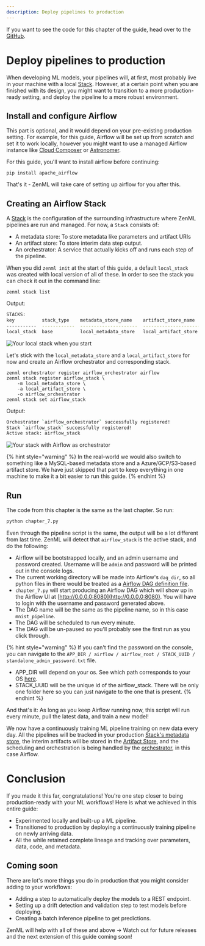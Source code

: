 ```yaml
---
description: Deploy pipelines to production
---
```


If you want to see the code for this chapter of the guide, head over to the [GitHub](https://github.com/zenml-io/zenml/tree/main/examples/low_level_guide/chapter_7.py).

# Deploy pipelines to production

When developing ML models, your pipelines will, at first, most probably live in your machine with a local [Stack](../../core-concepts.md). However, at a certain point when you are finished with its design, you might want to transition to a more production-ready setting, and deploy the pipeline to a more robust environment.

## Install and configure Airflow

This part is optional, and it would depend on your pre-existing production setting. For example, for this guide, Airflow will be set up from scratch and set it to work locally, however you might want to use a managed Airflow instance like [Cloud Composer](https://cloud.google.com/composer) or [Astronomer](https://astronomer.io/).

For this guide, you'll want to install airflow before continuing:

```shell
pip install apache_airflow
```

That's it - ZenML will take care of setting up airflow for you after this.

## Creating an Airflow Stack

A [Stack](../../core-concepts.md) is the configuration of the surrounding infrastructure where ZenML pipelines are run and managed. For now, a `Stack` consists of:

- A metadata store: To store metadata like parameters and artifact URIs
- An artifact store: To store interim data step output.
- An orchestrator: A service that actually kicks off and runs each step of the pipeline.

When you did `zenml init` at the start of this guide, a default `local_stack` was created with local version of all of these. In order to see the stack you can check it out in the command line:

```shell
zenml stack list
```

Output:

```bash
STACKS:
key          stack_type    metadata_store_name    artifact_store_name    orchestrator_name
-----------  ------------  ---------------------  ---------------------  -------------------
local_stack  base          local_metadata_store   local_artifact_store   local_orchestrator
```

![Your local stack when you start](assets/localstack.png)

Let's stick with the `local_metadata_store` and a `local_artifact_store` for now and create an Airflow orchestrator and corresponding stack.

```shell
zenml orchestrator register airflow_orchestrator airflow
zenml stack register airflow_stack \
    -m local_metadata_store \
    -a local_artifact_store \
    -o airflow_orchestrator
zenml stack set airflow_stack
```

Output:

```bash
Orchestrator `airflow_orchestrator` successfully registered!
Stack `airflow_stack` successfully registered!
Active stack: airflow_stack
```

![Your stack with Airflow as orchestrator](assets/localstack-with-airflow-orchestrator.png)

{% hint style="warning" %}
In the real-world we would also switch to something like a MySQL-based metadata store and a Azure/GCP/S3-based artifact store. We have just skipped that part to keep everything in one machine to make it a bit easier to run this guide.
{% endhint %}

## Run

The code from this chapter is the same as the last chapter. So run:

```python
python chapter_7.py
```

Even through the pipeline script is the same, the output will be a lot different from last time. ZenML will detect that `airflow_stack` is the active stack, and do the following:

- Airflow will be bootstrapped locally, and an admin username and password created. Username will be `admin` and password will be printed out in the console logs.
- The current working directory will be made into Airflow's `dag_dir`, so all python files in there would be treated as a [Airflow DAG definition file](https://airflow.apache.org/docs/apache-airflow/stable/tutorial.html#it-s-a-dag-definition-file).
- `chapter_7.py` will start producing an Airflow DAG which will show up in the Airflow UI at [http://0.0.0.0:8080](http://0.0.0.0:8080). You will have to login with the username and password generated above.
- The DAG name will be the same as the pipeline name, so in this case `mnist_pipeline`.
- The DAG will be scheduled to run every minute.
- The DAG will be un-paused so you'll probably see the first run as you click through.

{% hint style="warning" %}
If you can't find the password on the console, you can navigate to the `APP_DIR / airflow / airflow_root / STACK_UUID / standalone_admin_password.txt` file.

- APP_DIR will depend on your os. See which path corresponds to your OS [here](https://click.palletsprojects.com/en/8.0.x/api/#click.get_app_dir).
- STACK_UUID will be the unique id of the airflow_stack. There will be only one folder here so you can just navigate to the one that is present.
  {% endhint %}

And that's it: As long as you keep Airflow running now, this script will run every minute, pull the latest data, and train a new model!

We now have a continuously training ML pipeline training on new data every day. All the pipelines will be tracked in your production [Stack's metadata store](../../core-concepts.md), the interim artifacts will be stored in the [Artifact Store](../../core-concepts.md), and the scheduling and orchestration is being handled by the [orchestrator](../../core-concepts.md), in this case Airflow.

# Conclusion

If you made it this far, congratulations! You're one step closer to being production-ready with your ML workflows! Here is what we achieved in this entire guide:

- Experimented locally and built-up a ML pipeline.
- Transitioned to production by deploying a continuously training pipeline on newly arriving data.
- All the while retained complete lineage and tracking over parameters, data, code, and metadata.

## Coming soon

There are lot's more things you do in production that you might consider adding to your workflows:

- Adding a step to automatically deploy the models to a REST endpoint.
- Setting up a drift detection and validation step to test models before deploying.
- Creating a batch inference pipeline to get predictions.

ZenML will help with all of these and above -> Watch out for future releases and the next extension of this guide coming soon!
